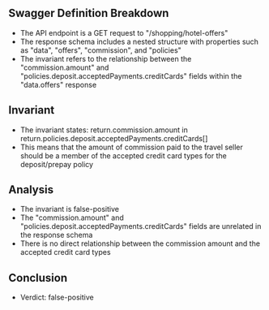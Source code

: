 ## Swagger Definition Breakdown
- The API endpoint is a GET request to "/shopping/hotel-offers"
- The response schema includes a nested structure with properties such as "data", "offers", "commission", and "policies"
- The invariant refers to the relationship between the "commission.amount" and "policies.deposit.acceptedPayments.creditCards" fields within the "data.offers" response

## Invariant
- The invariant states: return.commission.amount in return.policies.deposit.acceptedPayments.creditCards[]
- This means that the amount of commission paid to the travel seller should be a member of the accepted credit card types for the deposit/prepay policy

## Analysis
- The invariant is false-positive
- The "commission.amount" and "policies.deposit.acceptedPayments.creditCards" fields are unrelated in the response schema
- There is no direct relationship between the commission amount and the accepted credit card types

## Conclusion
- Verdict: false-positive
